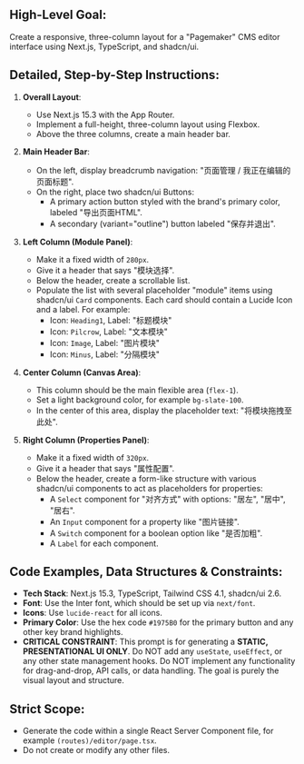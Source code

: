 ## High-Level Goal:
Create a responsive, three-column layout for a "Pagemaker" CMS editor interface using Next.js, TypeScript, and shadcn/ui.

## Detailed, Step-by-Step Instructions:

1.  **Overall Layout**:
    * Use Next.js 15.3 with the App Router.
    * Implement a full-height, three-column layout using Flexbox.
    * Above the three columns, create a main header bar.

2.  **Main Header Bar**:
    * On the left, display breadcrumb navigation: "页面管理 / 我正在编辑的页面标题".
    * On the right, place two shadcn/ui Buttons:
        * A primary action button styled with the brand's primary color, labeled "导出页面HTML".
        * A secondary (variant="outline") button labeled "保存并退出".

3.  **Left Column (Module Panel)**:
    * Make it a fixed width of `280px`.
    * Give it a header that says "模块选择".
    * Below the header, create a scrollable list.
    * Populate the list with several placeholder "module" items using shadcn/ui `Card` components. Each card should contain a Lucide Icon and a label. For example:
        * Icon: `Heading1`, Label: "标题模块"
        * Icon: `Pilcrow`, Label: "文本模块"
        * Icon: `Image`, Label: "图片模块"
        * Icon: `Minus`, Label: "分隔模块"

4.  **Center Column (Canvas Area)**:
    * This column should be the main flexible area (`flex-1`).
    * Set a light background color, for example `bg-slate-100`.
    * In the center of this area, display the placeholder text: "将模块拖拽至此处".

5.  **Right Column (Properties Panel)**:
    * Make it a fixed width of `320px`.
    * Give it a header that says "属性配置".
    * Below the header, create a form-like structure with various shadcn/ui components to act as placeholders for properties:
        * A `Select` component for "对齐方式" with options: "居左", "居中", "居右".
        * An `Input` component for a property like "图片链接".
        * A `Switch` component for a boolean option like "是否加粗".
        * A `Label` for each component.

## Code Examples, Data Structures & Constraints:

* **Tech Stack**: Next.js 15.3, TypeScript, Tailwind CSS 4.1, shadcn/ui 2.6.
* **Font**: Use the Inter font, which should be set up via `next/font`.
* **Icons**: Use `lucide-react` for all icons.
* **Primary Color**: Use the hex code `#1975B0` for the primary button and any other key brand highlights.
* **CRITICAL CONSTRAINT**: This prompt is for generating a **STATIC, PRESENTATIONAL UI ONLY**. Do NOT add any `useState`, `useEffect`, or any other state management hooks. Do NOT implement any functionality for drag-and-drop, API calls, or data handling. The goal is purely the visual layout and structure.

## Strict Scope:

* Generate the code within a single React Server Component file, for example `(routes)/editor/page.tsx`.
* Do not create or modify any other files.